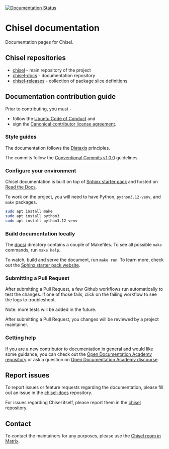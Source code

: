 [![Documentation Status](https://readthedocs.com/projects/canonical-chisel/badge/?version=latest)](https://canonical-chisel.readthedocs-hosted.com/en/latest/?badge=latest)

# Chisel documentation

Documentation pages for Chisel.


## Chisel repositories

- [chisel] - main repository of the project
- [chisel-docs] - documentation repository
- [chisel-releases] - collection of package slice definitions


## Documentation contribution guide

Prior to contributing, you must -
- follow the [Ubuntu Code of Conduct] and
- sign the [Canonical contributor license agreement].


### Style guides

The documentation follows the [Diataxis] principles.

The commits follow the [Conventional Commits v1.0.0] guidelines.


### Configure your environment

Chisel documentation is built on top of [Sphinx starter pack] and hosted on
[Read the Docs].

To work on the project, you will need to have Python, `python3.12-venv`, and `make` packages.

```bash
sudo apt install make
sudo apt install python3
sudo apt install python3.12-venv
```


### Build documentation locally

The [docs/](docs/) directory contains a couple of Makefiles. To see all possible
`make` commands, run `make help`.

To watch, build and serve the document, run `make run`. To learn more, check
out the [Sphinx starter pack website].


### Submitting a Pull Request

After submitting a Pull Request, a few Github workflows run automatically to
test the changes. If one of those fails, click on the failing workflow to see
the logs to troubleshoot.

Note: more tests will be added in the future.
<!-- TODO: update the tests description once there are more -->

After submitting a Pull Request, you changes will be reviewed by a project
maintainer.


### Getting help

If you are a new contributor to documentation in general and would like some
guidance, you can check out the [Open Documentation Academy repository] or ask
a question on [Open Documentation Academy discourse].


## Report issues

To report issues or feature requests regarding the documentation, please fill
out an issue in the [chisel-docs] repository.

For issues regarding Chisel itself, please report them in the [chisel]
repository.


## Contact

To contact the maintainers for any purposes, please use the [Chisel room in Matrix].


<!-- LINKS -->

[Canonical contributor license agreement]: https://ubuntu.com/legal/contributors
[Chisel room in Matrix]: https://matrix.to/#/#chisel:ubuntu.com
[Conventional Commits v1.0.0]: https://www.conventionalcommits.org/en/v1.0.0/
[Diataxis]: https://diataxis.fr/
[Read the Docs]: https://about.readthedocs.com/
[Sphinx starter pack website]: https://canonical-starter-pack.readthedocs-hosted.com/latest/content/set-up/#build-and-run-the-local-server
[Sphinx starter pack]: https://github.com/canonical/sphinx-docs-starter-pack
[Ubuntu Code of Conduct]: https://ubuntu.com/community/ethos/code-of-conduct
[Open Documentation Academy repository]: https://github.com/canonical/open-documentation-academy/
[Open Documentation Academy discourse]: https://discourse.ubuntu.com/c/community/open-documentation-academy/166

[chisel]: https://github.com/canonical/chisel
[chisel-docs]: https://github.com/canonical/chisel-docs
[chisel-releases]: https://github.com/canonical/chisel-releases

